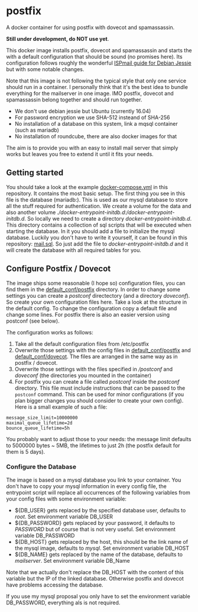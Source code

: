 # postfix
A docker container for using postfix with dovecot and spamassassin.

**Still under development, do NOT use yet**.

This docker image installs postfix, dovecot and spamassassin and starts the with a default configuration that should be sound (no promises here).
Its configuration follows roughly the wonderful [ISPmail guide for Debian Jessie](https://workaround.org/ispmail/jessie) but with some notable changes.

Note that this image is not following the typical style that only one service should run in a container. I personally think that it's the best idea to bundle everything for the mailserver in one image. IMO postfix, dovecot and spamassassin belong together and should run together.

* We don't use debian jessie but Ubuntu (currently 16.04)
* For password encryption we use SHA-512 insteand of SHA-256
* No installation of a database on this system, link a mqsql container (such as mariadb)
* No installation of roundcube, there are also docker images for that

The aim is to provide you with an easy to install mail server that simply works but leaves you free to extend it until it fits your needs.

## Getting started
You should take a look at the example [docker-compose.yml](./docker-compose.yml) in this repository. It contains the most basic setup. The first thing you see in this file is the database (mariadb:). This is used as our mysql database to store all the stuff required for authentication. We create a volume for the data and also another volume *./docker-entrypoint-initdb.d:/docker-entrypoint-initdb.d*. So locally we need to create a directory *docker-entrypoint-initdb.d*. This directory contains a collection of sql scripts that will be executed when starting the database. In it you should add a file to initialize the mysql database. Luckily you don't have to write it yourself, it can be found in this repository: [mail.sql](./mail.sql). So just add the file to *docker-entrypoint-initdb.d* and it will create the database with all required tables for you.

## Configure Postfix / Dovecot
The image ships some reasonable (I hope so) configuration files, you can find them in the [default_conf/postfix](./default_conf/postfix) directory. In order to change some settings you can create a *postconf* directectory (and a directory *doveconf*). So create your own configuration files here. Take a look at the structure in the default config. To change the configuration copy a default file and change some lines. For postfix there is also an easier version using postconf (see below).

The configuration works as follows:

 1. Take all the default configuration files from /etc/postfix
 2. Overwrite those settings with the config files in [default_conf/postfix](./default_conf/postfix) and [default_conf/dovecot](./default_conf/dovecot). The files are arranged in the same way as in postfix / dovecot.
 3. Overwrite those settings with the files specified in */postconf*  and *doveconf* (the directories you mounted in the container)
 4. For postfix you can create a file called *postconf* inside the *postconf* directory. This file must include instructions that can be passed to the `postconf` command. This can be used for minor configurations (if you plan bigger changes you should consider to create your own config). Here is a small example of such a file:

```
message_size_limit=10000000
maximal_queue_lifetime=2d
bounce_queue_lifetime=5h
```
You probably want to adjust those to your needs: the message limit defaults to 5000000 bytes ~ 5MB, the lifetimes to just 2h (the postfix default for them is 5 days).

### Configure the Database
The image is based on a mysql database you link to your container. You don't have to copy your mysql information in every config file, the entrypoint script will replace all occurrences of the following variables from your config files with some environment variable:

 - ${DB_USER} gets replaced by the specified database user, defaults to *root*. Set environment variable DB_USER
 - ${DB_PASSWORD} gets replaced by your password, it defaults to *PASSWORD* but of course that is not very useful. Set environment variable DB_PASSWORD
 - ${DB_HOST} gets replaced by the host, this should be the link name of the mysql image, defaults to *mysql*. Set environment variable DB_HOST
 - ${DB_NAME} gets replaced by the name of the database, defaults to *mailserver*. Set environment variable DB_Name

Note that we actually don't replace the DB_HOST with the content of this variable but the IP of the linked database. Otherwise postfix and dovecot have problems accessing the database.

If you use my mysql proposal you only have to set the environment variable DB_PASSWORD, everything als is not required.
